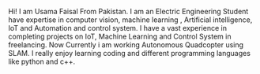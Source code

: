 Hi!
I am Usama Faisal From Pakistan. I am an Electric Engineering Student have expertise in computer vision, machine learning , Artificial intelligence, IoT and Automation and control system. I have a vast experience in completing projects on IoT, Machine Learning and Control System in freelancing. Now Currently i am working Autonomous Quadcopter using SLAM. I really enjoy learning coding and different programming languages like python and c++.  

